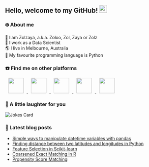 ## Hello, welcome to my GitHub! <img src="https://raw.githubusercontent.com/zluvsand/zluvsand/master/wave.gif" width="25px">
### ❄️ About me
🥝 I am Zolzaya, a.k.a. Zoloo, Zol, Zaya or Zolz</br>
💼 I work as a Data Scientist</br>
🌎 I live in Melbourne, Australia</br>
🐍 My favourite programming language is Python

### ☎️ Find me on other platforms
<a href="https://medium.com/@zluvsand">
    <img height="50" style="margin: 0px 10px 0px 10px" src="https://cdn4.iconfinder.com/data/icons/social-media-rounded-corners/512/Medium_rounded_cr-256.png" />
</a>
<a href="https://www.linkedin.com/in/zluvsand/">
    <img height="50" style="margin: 0px 10px 0px 10px" src="https://cdn1.iconfinder.com/data/icons/social-media-rounded-corners/512/Rounded_Linkedin2_svg-256.png" />
</a>
<a href="https://twitter.com/zluvsand">
    <img height="50" style="margin: 0px 10px 0px 10px" src="https://cdn1.iconfinder.com/data/icons/social-media-rounded-corners/512/Rounded_Twitter5_svg-256.png" />
</a>
<a href="https://open.spotify.com/playlist/7KmIUNWrK8wEHfQcQfFrQ1?si=0e2d44043b5a40a4">
    <img height="50" style="margin: 0px 10px 0px 10px" src="https://cdn4.iconfinder.com/data/icons/social-media-2231/512/35-spotify_social-256.png" />
</a>
<a href="https://zluvsand.github.io/">
    <img height="50" style="margin: 0px 10px 0px 10px" src="https://cdn1.iconfinder.com/data/icons/miscellaneous-68-solid/128/web_website_internet_social_globe_www_-128.png" />
</a>

### 🙊 A little laughter for you
![Jokes Card](https://readme-jokes.vercel.app/api)

<!-- [![Header](https://raw.githubusercontent.com/zluvsand/zluvsand/master/header.png "Header")](https://medium.com/@zluvsand) -->
<!-- <img src="https://media.giphy.com/media/Cmr1OMJ2FN0B2/source.gif" width="280" height="auto" /></a> -->

### 📩 Latest blog posts
<!-- BLOG-POST-LIST:START -->
- [Simple ways to manipulate datetime variables with pandas](https://towardsdatascience.com/simple-ways-to-manipulate-datetime-variables-with-pandas-cfe9e8d36d24?source=rss-5bca2b935223------2)
- [Finding distance between two latitudes and longitudes in Python](https://towardsdatascience.com/finding-distance-between-two-latitudes-and-longitudes-in-python-43e92d6829ff?source=rss-5bca2b935223------2)
- [Feature Selection in Scikit-learn](https://towardsdatascience.com/feature-selection-in-scikit-learn-dc005dcf38b7?source=rss-5bca2b935223------2)
- [Coarsened Exact Matching in R](https://towardsdatascience.com/coarsened-exact-matching-in-r-a36ae7ef6849?source=rss-5bca2b935223------2)
- [Propensity Score Matching](https://towardsdatascience.com/propensity-score-matching-a0d373863eec?source=rss-5bca2b935223------2)
<!-- BLOG-POST-LIST:END -->